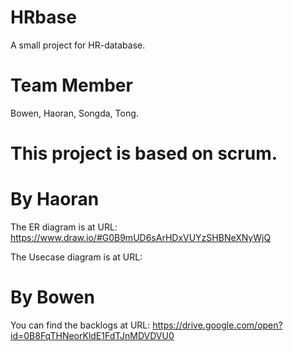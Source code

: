 # HRbase
A small project for HR-database.

# Team Member
Bowen, Haoran, Songda, Tong.

# This project is based on scrum.

# By Haoran
The ER diagram is at URL: https://www.draw.io/#G0B9mUD6sArHDxVUYzSHBNeXNyWjQ

The Usecase diagram is at URL:

# By Bowen
You can find the backlogs at URL: https://drive.google.com/open?id=0B8FqTHNeorKldE1FdTJnMDVDVU0
